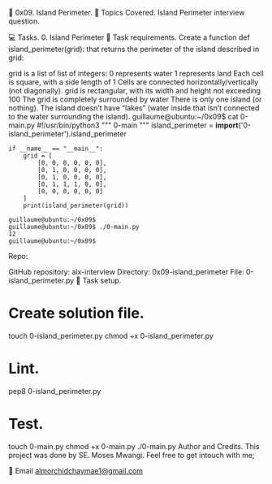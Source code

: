 📖 0x09. Island Perimeter.
📃 Topics Covered.
Island Perimeter interview question.

💻 Tasks.
0. Island Perimeter
📃 Task requirements.
Create a function def island_perimeter(grid): that returns the perimeter of the island described in grid:

grid is a list of list of integers:
0 represents water
1 represents land
Each cell is square, with a side length of 1
Cells are connected horizontally/vertically (not diagonally).
grid is rectangular, with its width and height not exceeding 100
The grid is completely surrounded by water
There is only one island (or nothing).
The island doesn’t have “lakes” (water inside that isn’t connected to the water surrounding the island).
    guillaume@ubuntu:~/0x09$ cat 0-main.py
    #!/usr/bin/python3
    """
    0-main
    """
    island_perimeter = __import__('0-island_perimeter').island_perimeter
    
    if __name__ == "__main__":
        grid = [
            [0, 0, 0, 0, 0, 0],
            [0, 1, 0, 0, 0, 0],
            [0, 1, 0, 0, 0, 0],
            [0, 1, 1, 1, 0, 0],
            [0, 0, 0, 0, 0, 0]
        ]
        print(island_perimeter(grid))
    
    guillaume@ubuntu:~/0x09$ 
    guillaume@ubuntu:~/0x09$ ./0-main.py
    12
    guillaume@ubuntu:~/0x09$ 
Repo:

GitHub repository: alx-interview
Directory: 0x09-island_perimeter
File: 0-island_perimeter.py
🔧 Task setup.
# Create solution file.
touch 0-island_perimeter.py
chmod +x 0-island_perimeter.py

# Lint.
pep8 0-island_perimeter.py

# Test.
touch 0-main.py
chmod +x 0-main.py
./0-main.py
 Author and Credits.
This project was done by SE. Moses Mwangi. Feel free to get intouch with me;


📧 Email almorchidchaymae1@gmail.com

